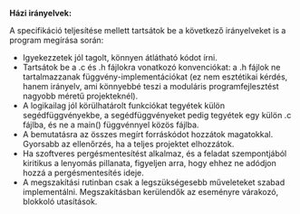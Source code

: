 **Házi irányelvek:**

A specifikáció teljesítése mellett tartsátok be a következő irányelveket is a program megírása során:<br>

+ Igyekezzetek jól tagolt, könnyen átlátható kódot írni.
+ Tartsátok be a .c és .h fájlokra vonatkozó konvenciókat: a .h fájlok ne tartalmazzanak függvény-implementációkat (ez nem esztétikai kérdés, hanem irányelv, ami könnyebbé teszi a moduláris programfejlesztést nagyobb méretű projekteknél).
+ A logikailag jól körülhatárolt funkciókat tegyétek külön segédfüggvényekbe, a segédfüggvényeket pedig tegyétek egy külön .c fájlba, és ne a main() függvénnyel közös fájlba.
+ A bemutatásra az összes megírt forráskódot hozzátok magatokkal. Gyorsabb az ellenőrzés, ha a teljes projektet elhozzátok.
+ Ha szoftveres pergésmentesítést alkalmaz, és a feladat szempontjából kiritikus a lenyomás pillanata, figyeljen arra, hogy ehhez ne adódjon hozzá a pergésmentesítés ideje.
+ A megszakítási rutinban csak a legszükségesebb műveleteket szabad implementálni. Megszakításban kerülendők az eseményre várakozó, blokkoló utasítások.

